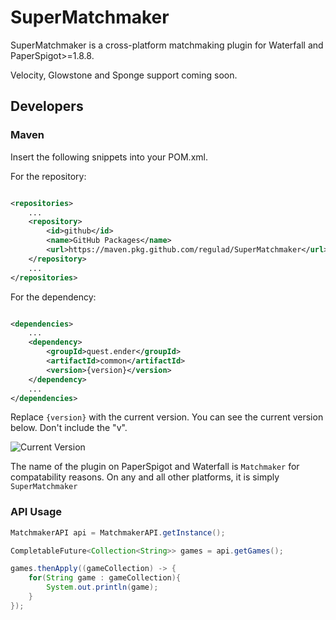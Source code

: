 # SuperMatchmaker

SuperMatchmaker is a cross-platform matchmaking plugin for Waterfall and PaperSpigot>=1.8.8.

Velocity, Glowstone and Sponge support coming soon.

## Developers

### Maven

Insert the following snippets into your POM.xml.

For the repository:

```xml

<repositories>
    ...
    <repository>
        <id>github</id>
        <name>GitHub Packages</name>
        <url>https://maven.pkg.github.com/regulad/SuperMatchmaker</url>
    </repository>
    ...
</repositories>
```

For the dependency:

```xml

<dependencies>
    ...
    <dependency>
        <groupId>quest.ender</groupId>
        <artifactId>common</artifactId>
        <version>{version}</version>
    </dependency>
    ...
</dependencies>
```

Replace `{version}` with the current version. You can see the current version below. Don't include the "v".

![Current Version](https://img.shields.io/github/v/release/regulad/Matchmaker)

The name of the plugin on PaperSpigot and Waterfall is `Matchmaker` for compatability reasons. On any and all other platforms, it is simply `SuperMatchmaker`

### API Usage

```java
MatchmakerAPI api = MatchmakerAPI.getInstance();

CompletableFuture<Collection<String>> games = api.getGames();

games.thenApply((gameCollection) -> {
    for(String game : gameCollection){
        System.out.println(game);
    }
});
```
